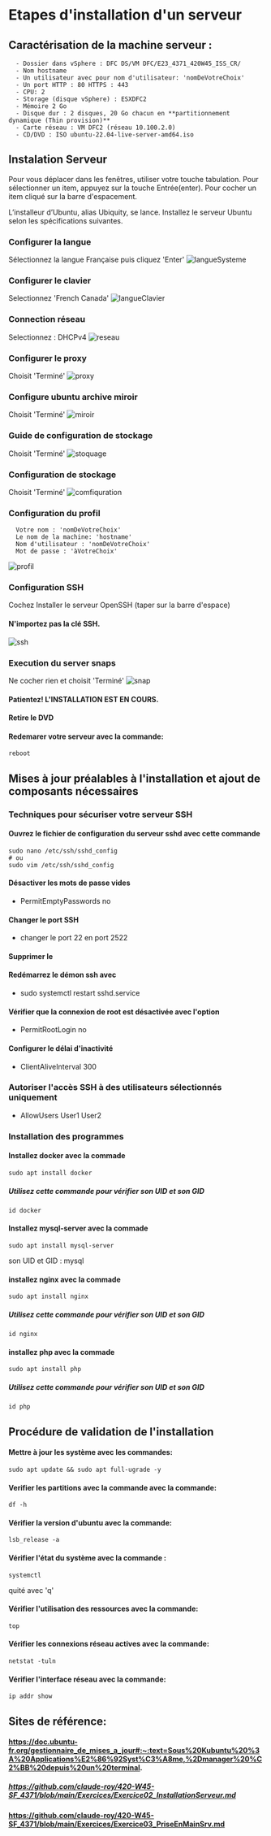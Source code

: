 # Etapes d'installation d'un serveur

## Caractérisation de la machine serveur :

      - Dossier dans vSphere : DFC DS/VM DFC/E23_4371_420W45_ISS_CR/
      - Nom hostname
      - Un utilisateur avec pour nom d'utilisateur: 'nomDeVotreChoix'
      - Un port HTTP : 80 HTTPS : 443
      - CPU: 2
      - Storage (disque vSphere) : ESXDFC2
      - Mémoire 2 Go
      - Disque dur : 2 disques, 20 Go chacun en **partitionnement dynamique (Thin provision)**
      - Carte réseau : VM DFC2 (réseau 10.100.2.0)
      - CD/DVD : ISO ubuntu-22.04-live-server-amd64.iso

## Instalation Serveur
Pour vous déplacer dans les fenêtres, utiliser votre touche tabulation. Pour sélectionner un item, appuyez sur la touche Entrée(enter). Pour cocher un item cliqué sur la barre d'espacement.

L’installeur d’Ubuntu, alias Ubiquity, se lance. Installez le serveur Ubuntu selon les spécifications suivantes.

### Configurer la langue
Sélectionnez la langue Française puis cliquez 'Enter'
![langueSysteme](https://github.com/Tenekeu0/ISS_TP1_TTT_MD/assets/86843996/22d462da-7d7b-4d86-b635-5b587b45d4e9)

### Configurer le clavier
Selectionnez 'French Canada'
![langueClavier](https://github.com/Tenekeu0/ISS_TP1_TTT_MD/assets/86843996/46845cec-4086-4fba-ad24-5d2b9538c3dd)

### Connection réseau
Selectionnez : DHCPv4
![reseau](https://github.com/Tenekeu0/ISS_TP1_TTT_MD/assets/86843996/360d08d8-26ad-4807-aed4-35dd762174b0)

### Configurer le proxy
Choisit 'Terminé'
![proxy](https://github.com/Tenekeu0/ISS_TP1_TTT_MD/assets/86843996/4dff2853-ca82-48f9-9628-7588a5ffe395)

### Configure ubuntu archive miroir
Choisit 'Terminé'
![miroir](https://github.com/Tenekeu0/ISS_TP1_TTT_MD/assets/86843996/4e5ecf7c-9238-411a-bd67-ebfa4ad2ae81)

### Guide de configuration de stockage
Choisit 'Terminé'
![stoquage](https://github.com/Tenekeu0/ISS_TP1_TTT_MD/assets/86843996/c2dc63c4-86ca-4be1-861a-dd13f09d1cda)

### Configuration de stockage 
Choisit 'Terminé'
![comfiquration](https://github.com/Tenekeu0/ISS_TP1_TTT_MD/assets/86843996/7a56147d-b612-4717-8235-033de552d6cd)

### Configuration du profil

      Votre nom : 'nomDeVotreChoix'
      Le nom de la machine: 'hostname'
      Nom d'utilisateur : 'nomDeVotreChoix'
      Mot de passe : 'àVotreChoix'

![profil](https://github.com/Tenekeu0/ISS_TP1_TTT_MD/assets/86843996/5c730b9f-dd70-4f84-950c-0aff04920b4f)

### Configuration SSH 
Cochez Installer le serveur OpenSSH (taper sur la barre d'espace)

#### N'importez pas la clé SSH.
![ssh](https://github.com/Tenekeu0/ISS_TP1_TTT_MD/assets/86843996/f4cc67f8-8135-4963-8254-229ff599d274)


### Execution du server snaps
Ne cocher rien et choisit 'Terminé'
![snap](https://github.com/Tenekeu0/ISS_TP1_TTT_MD/assets/86843996/f5632f8e-e0d5-4119-b5ff-f5f66d3453e8)

#### Patientez! L'INSTALLATION EST EN COURS.

#### Retire le DVD

#### Redemarer votre serveur avec la commande:
```
reboot
```
## Mises à jour préalables à l'installation et ajout de composants nécessaires
### Techniques pour sécuriser votre serveur SSH
#### Ouvrez le fichier de configuration du serveur sshd avec cette commande
```
sudo nano /etc/ssh/sshd_config
# ou
sudo vim /etc/ssh/sshd_config
```
#### Désactiver les mots de passe vides 
  - PermitEmptyPasswords no
#### Changer le port SSH
  - changer le port 22 en port 2522 
#### Supprimer le #
#### Redémarrez le démon ssh avec
  - sudo systemctl restart sshd.service
#### Vérifier que la connexion de root est désactivée avec l'option 
  - PermitRootLogin no
#### Configurer le délai d'inactivité
  - ClientAliveInterval 300
### Autoriser l'accès SSH à des utilisateurs sélectionnés uniquement
  - AllowUsers User1 User2
 
### Installation des programmes
#### Installez docker avec la commade
```
sudo apt install docker
```
##### Utilisez cette commande pour vérifier son UID et son GID
```
id docker
```
#### Installez mysql-server avec  la commade
```
sudo apt install mysql-server
```
son UID et GID : mysql

#### installez nginx avec  la commade
```
sudo apt install nginx
```
##### Utilisez cette commande pour vérifier son UID et son GID
```
id nginx
```
#### installez php avec  la commade
```
sudo apt install php
```
##### Utilisez cette commande pour vérifier son UID et son GID
```
id php
```

## Procédure de validation de l'installation

#### Mettre à jour les système avec les commandes:
```
sudo apt update && sudo apt full-ugrade -y
```

#### Verifier les partitions avec la commande avec la commande: 
```
df -h
```
#### Vérifier la version d'ubuntu avec la commande: 
```
lsb_release -a
```
#### Vérifier l'état du système avec la commande : 
```
systemctl 
```
quité avec 'q'
#### Vérifier l'utilisation des ressources avec la commande: 
```
top
```
#### Vérifier les connexions réseau actives avec la commande: 
```
netstat -tuln
```
#### Vérifier l'interface réseau avec la commande: 
```
ip addr show
```

## Sites de référence:
#### https://doc.ubuntu-fr.org/gestionnaire_de_mises_a_jour#:~:text=Sous%20Kubuntu%20%3A%20Applications%E2%86%92Syst%C3%A8me,%2Dmanager%20%C2%BB%20depuis%20un%20terminal.
##### https://github.com/claude-roy/420-W45-SF_4371/blob/main/Exercices/Exercice02_InstallationServeur.md
#### https://github.com/claude-roy/420-W45-SF_4371/blob/main/Exercices/Exercice03_PriseEnMainSrv.md
